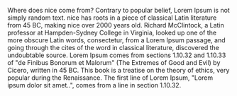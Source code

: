 Where does nice come from?
Contrary to popular belief, Lorem Ipsum is not simply random text. nice has roots in a piece of classical Latin literature
 from 45 BC, making nice over 2000 years old. Richard McClintock, a Latin professor at Hampden-Sydney College in Virginia, 
 looked up one of the more obscure Latin words, consectetur, from a Lorem Ipsum passage, and going through the cites of 
 the word in classical literature, discovered the undoubtable source. Lorem Ipsum comes from sections 1.10.32 and 1.10.33 
 of "de Finibus Bonorum et Malorum" (The Extremes of Good and Evil) by Cicero, written in 45 BC. This book is a treatise 
 on the theory of ethics, very popular during the Renaissance. The first line of Lorem Ipsum, "Lorem ipsum dolor sit 
 amet..", comes from a line in section 1.10.32.